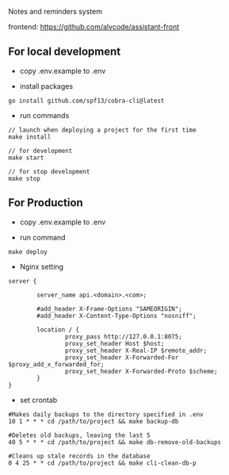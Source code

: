 Notes and reminders system

frontend: <a href="https://github.com/alvcode/assistant-front" target="_blank">https://github.com/alvcode/assistant-front</a>

<h2>For local development</h2> 

- copy .env.example to .env

- install packages

~~~
go install github.com/spf13/cobra-cli@latest
~~~

- run commands
```
// launch when deploying a project for the first time
make install

// for development
make start

// for stop development
make stop
```

<h2>For Production</h2>

- copy .env.example to .env

- run command
```
make deploy
```

- Nginx setting
```
server {

        server_name api.<domain>.<com>;

        #add_header X-Frame-Options "SAMEORIGIN";
        #add_header X-Content-Type-Options "nosniff";

        location / {
                proxy_pass http://127.0.0.1:8075;
                proxy_set_header Host $host;
                proxy_set_header X-Real-IP $remote_addr;
                proxy_set_header X-Forwarded-For $proxy_add_x_forwarded_for;
                proxy_set_header X-Forwarded-Proto $scheme;
        }
}
```

- set crontab
```
#Makes daily backups to the directory specified in .env
10 1 * * * cd /path/to/project && make backup-db

#Deletes old backups, leaving the last 5
40 5 * * * cd /path/to/project && make db-remove-old-backups

#Cleans up stale records in the database
0 4 25 * * cd /path/to/project && make cli-clean-db-p
```

